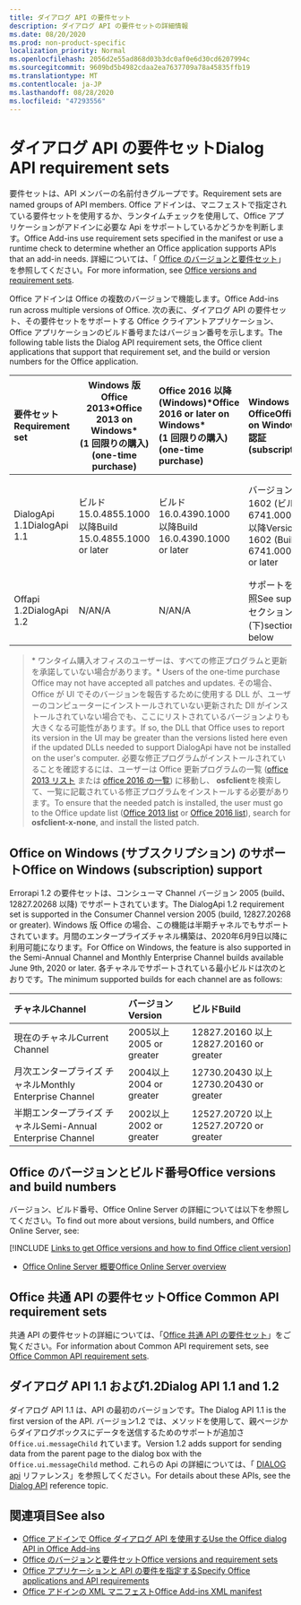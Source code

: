 ```yaml
---
title: ダイアログ API の要件セット
description: ダイアログ API の要件セットの詳細情報
ms.date: 08/20/2020
ms.prod: non-product-specific
localization_priority: Normal
ms.openlocfilehash: 2056d2e55ad868d03b3dc0af0e6d30cd6207994c
ms.sourcegitcommit: 9609bd5b4982cdaa2ea7637709a78a45835ffb19
ms.translationtype: MT
ms.contentlocale: ja-JP
ms.lasthandoff: 08/28/2020
ms.locfileid: "47293556"
---
```

# <a name="dialog-api-requirement-sets"></a><span data-ttu-id="6bf1e-103">ダイアログ API の要件セット</span><span class="sxs-lookup"><span data-stu-id="6bf1e-103">Dialog API requirement sets</span></span>

<span data-ttu-id="6bf1e-104">要件セットは、API メンバーの名前付きグループです。</span><span class="sxs-lookup"><span data-stu-id="6bf1e-104">Requirement sets are named groups of API members.</span></span> <span data-ttu-id="6bf1e-105">Office アドインは、マニフェストで指定されている要件セットを使用するか、ランタイムチェックを使用して、Office アプリケーションがアドインに必要な Api をサポートしているかどうかを判断します。</span><span class="sxs-lookup"><span data-stu-id="6bf1e-105">Office Add-ins use requirement sets specified in the manifest or use a runtime check to determine whether an Office application supports APIs that an add-in needs.</span></span> <span data-ttu-id="6bf1e-106">詳細については、「 [Office のバージョンと要件セット](../../develop/office-versions-and-requirement-sets.md)」を参照してください。</span><span class="sxs-lookup"><span data-stu-id="6bf1e-106">For more information, see [Office versions and requirement sets](../../develop/office-versions-and-requirement-sets.md).</span></span>

<span data-ttu-id="6bf1e-107">Office アドインは Office の複数のバージョンで機能します。</span><span class="sxs-lookup"><span data-stu-id="6bf1e-107">Office Add-ins run across multiple versions of Office.</span></span> <span data-ttu-id="6bf1e-108">次の表に、ダイアログ API の要件セット、その要件セットをサポートする Office クライアントアプリケーション、Office アプリケーションのビルド番号またはバージョン番号を示します。</span><span class="sxs-lookup"><span data-stu-id="6bf1e-108">The following table lists the Dialog API requirement sets, the Office client applications that support that requirement set, and the build or version numbers for the Office application.</span></span>

|  <span data-ttu-id="6bf1e-109">要件セット</span><span class="sxs-lookup"><span data-stu-id="6bf1e-109">Requirement set</span></span>  | <span data-ttu-id="6bf1e-110">Windows 版 Office 2013\*</span><span class="sxs-lookup"><span data-stu-id="6bf1e-110">Office 2013 on Windows\*</span></span><br><span data-ttu-id="6bf1e-111">(1 回限りの購入)</span><span class="sxs-lookup"><span data-stu-id="6bf1e-111">(one-time purchase)</span></span> | <span data-ttu-id="6bf1e-112">Office 2016 以降 (Windows)\*</span><span class="sxs-lookup"><span data-stu-id="6bf1e-112">Office 2016 or later on Windows\*</span></span><br><span data-ttu-id="6bf1e-113">(1 回限りの購入)</span><span class="sxs-lookup"><span data-stu-id="6bf1e-113">(one-time purchase)</span></span>   | <span data-ttu-id="6bf1e-114">Windows での Office</span><span class="sxs-lookup"><span data-stu-id="6bf1e-114">Office on Windows</span></span><br><span data-ttu-id="6bf1e-115">認証</span><span class="sxs-lookup"><span data-stu-id="6bf1e-115">(subscription)</span></span> |  <span data-ttu-id="6bf1e-116">Office on iPad</span><span class="sxs-lookup"><span data-stu-id="6bf1e-116">Office on iPad</span></span><br><span data-ttu-id="6bf1e-117">認証</span><span class="sxs-lookup"><span data-stu-id="6bf1e-117">(subscription)</span></span>  |  <span data-ttu-id="6bf1e-118">Office on Mac</span><span class="sxs-lookup"><span data-stu-id="6bf1e-118">Office on Mac</span></span><br><span data-ttu-id="6bf1e-119">認証</span><span class="sxs-lookup"><span data-stu-id="6bf1e-119">(subscription)</span></span>  | <span data-ttu-id="6bf1e-120">Office on the web</span><span class="sxs-lookup"><span data-stu-id="6bf1e-120">Office on the web</span></span>  |  <span data-ttu-id="6bf1e-121">Office Online Server</span><span class="sxs-lookup"><span data-stu-id="6bf1e-121">Office Online Server</span></span>  |
|:-----|-----|:-----|:-----|:-----|:-----|:-----|:-----|
| <span data-ttu-id="6bf1e-122">DialogApi 1.1</span><span class="sxs-lookup"><span data-stu-id="6bf1e-122">DialogApi 1.1</span></span>  | <span data-ttu-id="6bf1e-123">ビルド 15.0.4855.1000 以降</span><span class="sxs-lookup"><span data-stu-id="6bf1e-123">Build 15.0.4855.1000 or later</span></span> | <span data-ttu-id="6bf1e-124">ビルド 16.0.4390.1000 以降</span><span class="sxs-lookup"><span data-stu-id="6bf1e-124">Build 16.0.4390.1000 or later</span></span> | <span data-ttu-id="6bf1e-125">バージョン 1602 (ビルド 6741.0000) 以降</span><span class="sxs-lookup"><span data-stu-id="6bf1e-125">Version 1602 (Build 6741.0000) or later</span></span> | <span data-ttu-id="6bf1e-126">1.22 以降</span><span class="sxs-lookup"><span data-stu-id="6bf1e-126">1.22 or later</span></span> | <span data-ttu-id="6bf1e-127">15.20 以降</span><span class="sxs-lookup"><span data-stu-id="6bf1e-127">15.20 or later</span></span> | <span data-ttu-id="6bf1e-128">2017 年 1 月</span><span class="sxs-lookup"><span data-stu-id="6bf1e-128">January 2017</span></span> | <span data-ttu-id="6bf1e-129">バージョン 1608 (ビルド 7601.6800) 以降</span><span class="sxs-lookup"><span data-stu-id="6bf1e-129">Version 1608 (Build 7601.6800) or later</span></span>|
| <span data-ttu-id="6bf1e-130">Offapi 1.2</span><span class="sxs-lookup"><span data-stu-id="6bf1e-130">DialogApi 1.2</span></span>  | <span data-ttu-id="6bf1e-131">N/A</span><span class="sxs-lookup"><span data-stu-id="6bf1e-131">N/A</span></span> | <span data-ttu-id="6bf1e-132">N/A</span><span class="sxs-lookup"><span data-stu-id="6bf1e-132">N/A</span></span> | <span data-ttu-id="6bf1e-133">サポートを参照</span><span class="sxs-lookup"><span data-stu-id="6bf1e-133">See support</span></span><br><span data-ttu-id="6bf1e-134">セクション (下)</span><span class="sxs-lookup"><span data-stu-id="6bf1e-134">section below</span></span> | <span data-ttu-id="6bf1e-135">2.67 以降</span><span class="sxs-lookup"><span data-stu-id="6bf1e-135">2.67 or later</span></span> | <span data-ttu-id="6bf1e-136">16.37 以降</span><span class="sxs-lookup"><span data-stu-id="6bf1e-136">16.37 or later</span></span> | <span data-ttu-id="6bf1e-137">2020 年 6 月</span><span class="sxs-lookup"><span data-stu-id="6bf1e-137">June 2020</span></span> | <span data-ttu-id="6bf1e-138">N/A</span><span class="sxs-lookup"><span data-stu-id="6bf1e-138">N/A</span></span> |

><span data-ttu-id="6bf1e-139">\* ワンタイム購入オフィスのユーザーは、すべての修正プログラムと更新を承諾していない場合があります。</span><span class="sxs-lookup"><span data-stu-id="6bf1e-139">\* Users of the one-time purchase Office may not have accepted all patches and updates.</span></span> <span data-ttu-id="6bf1e-140">その場合、Office が UI でそのバージョンを報告するために使用する DLL が、ユーザーのコンピューターにインストールされていない更新された Dll がインストールされていない場合でも、ここにリストされているバージョンよりも大きくなる可能性があります。</span><span class="sxs-lookup"><span data-stu-id="6bf1e-140">If so, the DLL that Office uses to report its version in the UI may be greater than the versions listed here even if the updated DLLs needed to support DialogApi have not be installed on the user's computer.</span></span> <span data-ttu-id="6bf1e-141">必要な修正プログラムがインストールされていることを確認するには、ユーザーは Office 更新プログラムの一覧 ([office 2013 リスト](/officeupdates/msp-files-office-2013) または [office 2016 の一覧](/officeupdates/msp-files-office-2016)) に移動し、 **osfclient**を検索して、一覧に記載されている修正プログラムをインストールする必要があります。</span><span class="sxs-lookup"><span data-stu-id="6bf1e-141">To ensure that the needed patch is installed, the user must go to the Office update list ([Office 2013 list](/officeupdates/msp-files-office-2013) or [Office 2016 list](/officeupdates/msp-files-office-2016)), search for **osfclient-x-none**, and install the listed patch.</span></span>

## <a name="office-on-windows-subscription-support"></a><span data-ttu-id="6bf1e-142">Office on Windows (サブスクリプション) のサポート</span><span class="sxs-lookup"><span data-stu-id="6bf1e-142">Office on Windows (subscription) support</span></span>

<span data-ttu-id="6bf1e-143">Errorapi 1.2 の要件セットは、コンシューマ Channel バージョン 2005 (build、12827.20268 以降) でサポートされています。</span><span class="sxs-lookup"><span data-stu-id="6bf1e-143">The DialogApi 1.2 requirement set is supported in the Consumer Channel version 2005 (build, 12827.20268 or greater).</span></span> <span data-ttu-id="6bf1e-144">Windows 版 Office の場合、この機能は半期チャネルでもサポートされています。月間のエンタープライズチャネル構築は、2020年6月9日以降に利用可能になります。</span><span class="sxs-lookup"><span data-stu-id="6bf1e-144">For Office on Windows, the feature is also supported in the Semi-Annual Channel and Monthly Enterprise Channel builds available June 9th, 2020 or later.</span></span> <span data-ttu-id="6bf1e-145">各チャネルでサポートされている最小ビルドは次のとおりです。</span><span class="sxs-lookup"><span data-stu-id="6bf1e-145">The minimum supported builds for each channel are as follows:</span></span>  

|<span data-ttu-id="6bf1e-146">チャネル</span><span class="sxs-lookup"><span data-stu-id="6bf1e-146">Channel</span></span> | <span data-ttu-id="6bf1e-147">バージョン</span><span class="sxs-lookup"><span data-stu-id="6bf1e-147">Version</span></span> | <span data-ttu-id="6bf1e-148">ビルド</span><span class="sxs-lookup"><span data-stu-id="6bf1e-148">Build</span></span>|
|:-----|:-----|:-----|
|<span data-ttu-id="6bf1e-149">現在のチャネル</span><span class="sxs-lookup"><span data-stu-id="6bf1e-149">Current Channel</span></span> | <span data-ttu-id="6bf1e-150">2005以上</span><span class="sxs-lookup"><span data-stu-id="6bf1e-150">2005 or greater</span></span> | <span data-ttu-id="6bf1e-151">12827.20160 以上</span><span class="sxs-lookup"><span data-stu-id="6bf1e-151">12827.20160 or greater</span></span>|
|<span data-ttu-id="6bf1e-152">月次エンタープライズ チャネル</span><span class="sxs-lookup"><span data-stu-id="6bf1e-152">Monthly Enterprise Channel</span></span> | <span data-ttu-id="6bf1e-153">2004以上</span><span class="sxs-lookup"><span data-stu-id="6bf1e-153">2004 or greater</span></span> | <span data-ttu-id="6bf1e-154">12730.20430 以上</span><span class="sxs-lookup"><span data-stu-id="6bf1e-154">12730.20430 or greater</span></span>|
|<span data-ttu-id="6bf1e-155">半期エンタープライズ チャネル</span><span class="sxs-lookup"><span data-stu-id="6bf1e-155">Semi-Annual Enterprise Channel</span></span> | <span data-ttu-id="6bf1e-156">2002以上</span><span class="sxs-lookup"><span data-stu-id="6bf1e-156">2002 or greater</span></span> | <span data-ttu-id="6bf1e-157">12527.20720 以上</span><span class="sxs-lookup"><span data-stu-id="6bf1e-157">12527.20720 or greater</span></span>|

## <a name="office-versions-and-build-numbers"></a><span data-ttu-id="6bf1e-158">Office のバージョンとビルド番号</span><span class="sxs-lookup"><span data-stu-id="6bf1e-158">Office versions and build numbers</span></span>

<span data-ttu-id="6bf1e-159">バージョン、ビルド番号、Office Online Server の詳細については以下を参照してください。</span><span class="sxs-lookup"><span data-stu-id="6bf1e-159">To find out more about versions, build numbers, and Office Online Server, see:</span></span>

[!INCLUDE [Links to get Office versions and how to find Office client version](../../includes/links-get-office-versions-builds.md)]
- [<span data-ttu-id="6bf1e-160">Office Online Server 概要</span><span class="sxs-lookup"><span data-stu-id="6bf1e-160">Office Online Server overview</span></span>](/officeonlineserver/office-online-server-overview)

## <a name="office-common-api-requirement-sets"></a><span data-ttu-id="6bf1e-161">Office 共通 API の要件セット</span><span class="sxs-lookup"><span data-stu-id="6bf1e-161">Office Common API requirement sets</span></span>

<span data-ttu-id="6bf1e-162">共通 API の要件セットの詳細については、「[Office 共通 API の要件セット](office-add-in-requirement-sets.md)」をご覧ください。</span><span class="sxs-lookup"><span data-stu-id="6bf1e-162">For information about Common API requirement sets, see [Office Common API requirement sets](office-add-in-requirement-sets.md).</span></span>

## <a name="dialog-api-11-and-12"></a><span data-ttu-id="6bf1e-163">ダイアログ API 1.1 および1.2</span><span class="sxs-lookup"><span data-stu-id="6bf1e-163">Dialog API 1.1 and 1.2</span></span>

<span data-ttu-id="6bf1e-164">ダイアログ API 1.1 は、API の最初のバージョンです。</span><span class="sxs-lookup"><span data-stu-id="6bf1e-164">The Dialog API 1.1 is the first version of the API.</span></span> <span data-ttu-id="6bf1e-165">バージョン1.2 では、メソッドを使用して、親ページからダイアログボックスにデータを送信するためのサポートが追加さ `Office.ui.messageChild` れています。</span><span class="sxs-lookup"><span data-stu-id="6bf1e-165">Version 1.2 adds support for sending data from the parent page to the dialog box with the `Office.ui.messageChild` method.</span></span> <span data-ttu-id="6bf1e-166">これらの Api の詳細については、「 [DIALOG api](/javascript/api/office/office.ui) リファレンス」を参照してください。</span><span class="sxs-lookup"><span data-stu-id="6bf1e-166">For details about these APIs, see the [Dialog API](/javascript/api/office/office.ui) reference topic.</span></span>

## <a name="see-also"></a><span data-ttu-id="6bf1e-167">関連項目</span><span class="sxs-lookup"><span data-stu-id="6bf1e-167">See also</span></span>

- [<span data-ttu-id="6bf1e-168">Office アドインで Office ダイアログ API を使用する</span><span class="sxs-lookup"><span data-stu-id="6bf1e-168">Use the Office dialog API in Office Add-ins</span></span>](../../develop/dialog-api-in-office-add-ins.md)
- [<span data-ttu-id="6bf1e-169">Office のバージョンと要件セット</span><span class="sxs-lookup"><span data-stu-id="6bf1e-169">Office versions and requirement sets</span></span>](../../develop/office-versions-and-requirement-sets.md)
- [<span data-ttu-id="6bf1e-170">Office アプリケーションと API の要件を指定する</span><span class="sxs-lookup"><span data-stu-id="6bf1e-170">Specify Office applications and API requirements</span></span>](../../develop/specify-office-hosts-and-api-requirements.md)
- [<span data-ttu-id="6bf1e-171">Office アドインの XML マニフェスト</span><span class="sxs-lookup"><span data-stu-id="6bf1e-171">Office Add-ins XML manifest</span></span>](../../develop/add-in-manifests.md)

